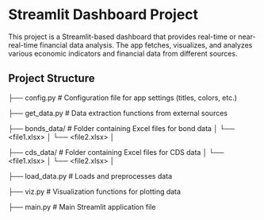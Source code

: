 # Streamlit Dashboard Project

This project is a Streamlit-based dashboard that provides real-time or near-real-time financial data analysis. The app fetches, visualizes, and analyzes various economic indicators and financial data from different sources.

## Project Structure

├── config.py # Configuration file for app settings (titles, colors, etc.)

├── get_data.py # Data extraction functions from external sources

├── bonds_data/ # Folder containing Excel files for bond data │ └── <file1.xlsx> │ └── <file2.xlsx> │

├── cds_data/ # Folder containing Excel files for CDS data │ └── <file1.xlsx> │ └── <file2.xlsx> │ 

├── load_data.py # Loads and preprocesses data 

├── viz.py # Visualization functions for plotting data


├── main.py # Main Streamlit application file



